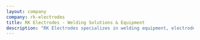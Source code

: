 ```yaml
---
layout: company
company: rk-electrodes
title: RK Electrodes - Welding Solutions & Equipment
description: "RK Electrodes specializes in welding equipment, electrodes, and technical support services. Professional welding solutions for industrial applications across Uttar Pradesh."
---
```

